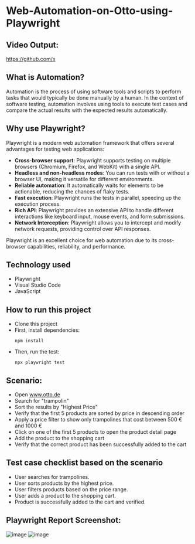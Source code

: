# Web-Automation-on-Otto-using-Playwright

## Video Output:

https://github.com/x

## What is Automation?

Automation is the process of using software tools and scripts to perform tasks that would typically be done manually by a human. In the context of software testing, automation involves using tools to execute test cases and compare the actual results with the expected results automatically.

## Why use Playwright?

Playwright is a modern web automation framework that offers several advantages for testing web applications:

- **Cross-browser support**: Playwright supports testing on multiple browsers (Chromium, Firefox, and WebKit) with a single API.
- **Headless and non-headless modes**: You can run tests with or without a browser UI, making it versatile for different environments.
- **Reliable automation**: It automatically waits for elements to be actionable, reducing the chances of flaky tests.
- **Fast execution**: Playwright runs the tests in parallel, speeding up the execution process.
- **Rich API**: Playwright provides an extensive API to handle different interactions like keyboard input, mouse events, and form submissions.
- **Network Interception**: Playwright allows you to intercept and modify network requests, providing control over API responses.

Playwright is an excellent choice for web automation due to its cross-browser capabilities, reliability, and performance.

## Technology used
- Playwright
- Visual Studio Code
- JavaScript

## How to run this project

- Clone this project
- First, install dependencies:
  ```
  npm install
  ```
- Then, run the test:
  ```
  npx playwright test
  ```

## Scenario:

- Open www.otto.de
- Search for "trampolin"
- Sort the results by "Highest Price"
- Verify that the first 5 products are sorted by price in descending order
- Apply a price filter to show only trampolines that cost between 500 € and 1000 €
- Click on one of the first 5 products to open the product detail page
- Add the product to the shopping cart
- Verify that the correct product has been successfully added to the cart

## Test case checklist based on the scenario

- User searches for trampolines.
- User sorts products by the highest price.
- User filters products based on the price range.
- User adds a product to the shopping cart.
- Product is successfully added to the cart and verified.

## Playwright Report Screenshot:

![image](https://github.com/x)
![image](https://github.com/x)